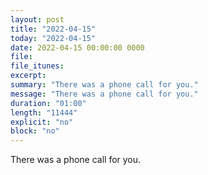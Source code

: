 ```yaml
---
layout: post
title: "2022-04-15"
today: "2022-04-15"
date: 2022-04-15 00:00:00 0000
file:
file_itunes:
excerpt:
summary: "There was a phone call for you."
message: "There was a phone call for you."
duration: "01:00"
length: "11444"
explicit: "no"
block: "no"
---
```

There was a phone call for you.

